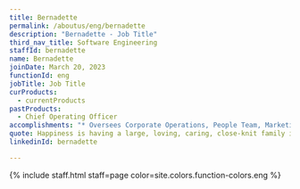 ```yaml
---
title: Bernadette
permalink: /aboutus/eng/bernadette
description: "Bernadette - Job Title"
third_nav_title: Software Engineering
staffId: bernadette
name: Bernadette
joinDate: March 20, 2023
functionId: eng
jobTitle: Job Title
curProducts:
  - currentProducts
pastProducts:
  - Chief Operating Officer
accomplishments: "* Oversees Corporate Operations, People Team, Marketing"
quote: Happiness is having a large, loving, caring, close-knit family in another city.
linkedinId: bernadette

---
```


{% include staff.html staff=page color=site.colors.function-colors.eng %}
